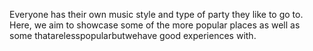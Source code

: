 Everyone has their own music style and type of party they like to go to. Here, we aim to showcase some of the more popular places as well as some thatarelesspopularbutwehave good experiences with.